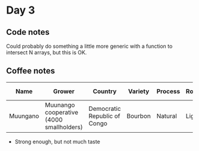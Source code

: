 # Day 3

## Code notes

Could probably do something a little more generic with a function to intersect N arrays, but this is OK.

## Coffee notes

| Name     | Grower                                   | Country                      | Variety | Process | Roast | Acidity | Mouthfeel | Hints of...         | Score / 10 |
|----------|------------------------------------------|------------------------------|---------|---------|-------|---------|-----------|---------------------|------------|
| Muungano | Muunango cooperative (4000 smallholders) | Democratic Republic of Congo | Bourbon | Natural | Light | Orange  | Velvety   | Maraschino Cherries | 4          |

* Strong enough, but not much taste